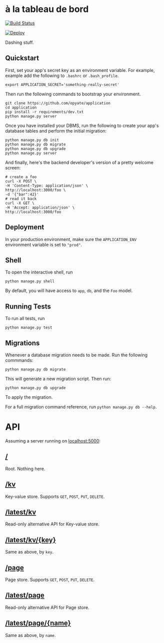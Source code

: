 # à la tableau de bord

[![Build Status](https://travis-ci.org/opyate/application/.svg)](https://travis-ci.org/opyate/application)

[![Deploy](https://www.herokucdn.com/deploy/button.png)](https://heroku.com/deploy)


Dashing stuff.


## Quickstart

First, set your app's secret key as an environment variable. For example, example add the following to ```.bashrc``` or ```.bash_profile```.

    export APPLICATION_SECRET='something-really-secret'


Then run the following commands to bootstrap your environment.

    git clone https://github.com/opyate/application
    cd application
    pip install -r requirements/dev.txt
    python manage.py server

Once you have installed your DBMS, run the following to create your app's database tables and perform the initial migration:

    python manage.py db init
    python manage.py db migrate
    python manage.py db upgrade
    python manage.py server

And finally, here's the backend developer's version of a pretty welcome screen:

    # create a foo
    curl -X POST \
    -H 'Content-Type: application/json' \
    http://localhost:3000/foo \
    -d '{"bar":42}'
    # read it back
    curl -X GET \
    -H 'Accept: application/json' \
    http://localhost:3000/foo


## Deployment

In your production environment, make sure the ``APPLICATION_ENV`` environment variable is set to ``"prod"``.

## Shell

To open the interactive shell, run

    python manage.py shell

By default, you will have access to ``app``, ``db``, and the ``Foo`` model.

## Running Tests

To run all tests, run

    python manage.py test


## Migrations

Whenever a database migration needs to be made. Run the following commmands:

    python manage.py db migrate

This will generate a new migration script. Then run:

    python manage.py db upgrade

To apply the migration.

For a full migration command reference, run ``python manage.py db --help``.

# API

Assuming a server running on [localhost:5000](http://localhost:5000):

## [/](http://localhost:5000/)

Root. Nothing here.

## [/kv](http://localhost:5000/kv)

Key-value store.
Supports `GET`, `POST`, `PUT`, `DELETE`.

## [/latest/kv](http://localhost:5000/latest/kv)

Read-only alternative API for Key-value store.

## [/latest/kv/{key}](http://localhost:5000/latest/kv/{key})

Same as above, by `key`.

## [/page](http://localhost:5000/page)

Page store.
Supports `GET`, `POST`, `PUT`, `DELETE`.

## [/latest/page](http://localhost:5000/latest/page)

Read-only alternative API for Page store.

## [/latest/page/{name}](http://localhost:5000/latest/page/{name})

Same as above, by `name`.
